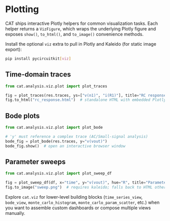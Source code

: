 # Plotting

CAT ships interactive Plotly helpers for common visualization tasks. Each helper
returns a `VizFigure`, which wraps the underlying Plotly figure and exposes
`show()`, `to_html()`, and `to_image()` convenience methods.

Install the optional ``viz`` extra to pull in Plotly and Kaleido (for static image
export):

```bash
pip install pycircuitkit[viz]
```

## Time-domain traces
```python
from cat.analysis.viz.plot import plot_traces

fig = plot_traces(res.traces, ys=["v(n1)", "i(R1)"], title="RC response")
fig.to_html("rc_response.html")  # standalone HTML with embedded Plotly figure
```

## Bode plots
```python
from cat.analysis.viz.plot import plot_bode

# 'y' must reference a complex trace (AC/Small-signal analysis)
bode_fig = plot_bode(res.traces, y="v(vout)")
bode_fig.show()  # open an interactive browser window
```

## Parameter sweeps
```python
from cat.analysis.viz.plot import plot_sweep_df

fig = plot_sweep_df(df, x="time", y="v(vout)", hue="R", title="Parameter sweep")
fig.to_image("sweep.png")  # requires kaleido; falls back to HTML otherwise
```

Explore ``cat.viz`` for lower-level building blocks (`time_series_view`, `bode_view`,
`monte_carlo_histogram`, `monte_carlo_param_scatter`, etc.) when you want to assemble
custom dashboards or compose multiple views manually.
